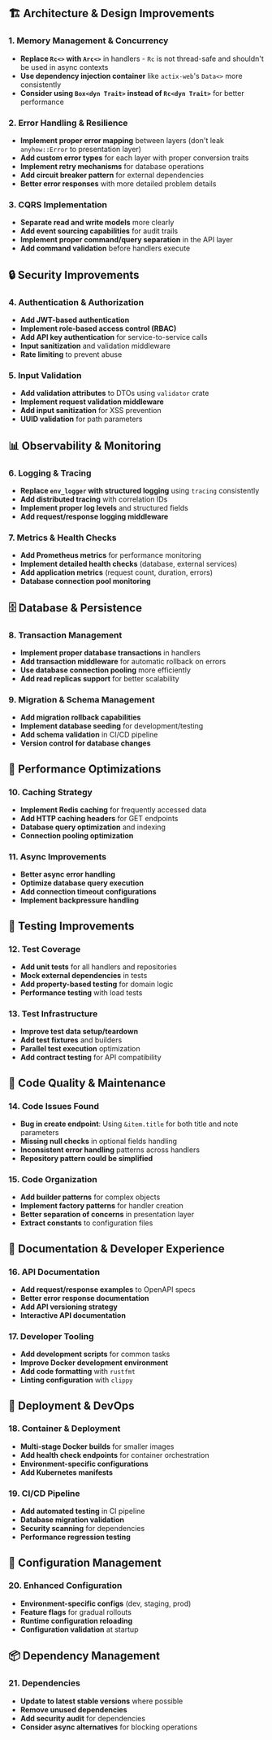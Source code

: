 ﻿## 🏗️ **Architecture & Design Improvements**

### 1. **Memory Management & Concurrency**
- **Replace `Rc<>` with `Arc<>`** in handlers - `Rc` is not thread-safe and shouldn't be used in async contexts
- **Use dependency injection container** like `actix-web`'s `Data<>` more consistently
- **Consider using `Box<dyn Trait>` instead of `Rc<dyn Trait>`** for better performance

### 2. **Error Handling & Resilience**
- **Implement proper error mapping** between layers (don't leak `anyhow::Error` to presentation layer)
- **Add custom error types** for each layer with proper conversion traits
- **Implement retry mechanisms** for database operations
- **Add circuit breaker pattern** for external dependencies
- **Better error responses** with more detailed problem details

### 3. **CQRS Implementation**
- **Separate read and write models** more clearly
- **Add event sourcing capabilities** for audit trails
- **Implement proper command/query separation** in the API layer
- **Add command validation** before handlers execute

## 🔒 **Security Improvements**

### 4. **Authentication & Authorization**
- **Add JWT-based authentication**
- **Implement role-based access control (RBAC)**
- **Add API key authentication** for service-to-service calls
- **Input sanitization** and validation middleware
- **Rate limiting** to prevent abuse

### 5. **Input Validation**
- **Add validation attributes** to DTOs using `validator` crate
- **Implement request validation middleware**
- **Add input sanitization** for XSS prevention
- **UUID validation** for path parameters

## 📊 **Observability & Monitoring**

### 6. **Logging & Tracing**
- **Replace `env_logger` with structured logging** using `tracing` consistently
- **Add distributed tracing** with correlation IDs
- **Implement proper log levels** and structured fields
- **Add request/response logging middleware**

### 7. **Metrics & Health Checks**
- **Add Prometheus metrics** for performance monitoring
- **Implement detailed health checks** (database, external services)
- **Add application metrics** (request count, duration, errors)
- **Database connection pool monitoring**

## 🗄️ **Database & Persistence**

### 8. **Transaction Management**
- **Implement proper database transactions** in handlers
- **Add transaction middleware** for automatic rollback on errors
- **Use database connection pooling** more efficiently
- **Add read replicas support** for better scalability

### 9. **Migration & Schema Management**
- **Add migration rollback capabilities**
- **Implement database seeding** for development/testing
- **Add schema validation** in CI/CD pipeline
- **Version control for database changes**

## 🚀 **Performance Optimizations**

### 10. **Caching Strategy**
- **Implement Redis caching** for frequently accessed data
- **Add HTTP caching headers** for GET endpoints
- **Database query optimization** and indexing
- **Connection pooling optimization**

### 11. **Async Improvements**
- **Better async error handling**
- **Optimize database query execution**
- **Add connection timeout configurations**
- **Implement backpressure handling**

## 🧪 **Testing Improvements**

### 12. **Test Coverage**
- **Add unit tests** for all handlers and repositories
- **Mock external dependencies** in tests
- **Add property-based testing** for domain logic
- **Performance testing** with load tests

### 13. **Test Infrastructure**
- **Improve test data setup/teardown**
- **Add test fixtures** and builders
- **Parallel test execution** optimization
- **Add contract testing** for API compatibility

## 🔧 **Code Quality & Maintenance**

### 14. **Code Issues Found**
- **Bug in create endpoint**: Using `&item.title` for both title and note parameters
- **Missing null checks** in optional fields handling
- **Inconsistent error handling** patterns across handlers
- **Repository pattern could be simplified**

### 15. **Code Organization**
- **Add builder patterns** for complex objects
- **Implement factory patterns** for handler creation
- **Better separation of concerns** in presentation layer
- **Extract constants** to configuration files

## 📝 **Documentation & Developer Experience**

### 16. **API Documentation**
- **Add request/response examples** to OpenAPI specs
- **Better error response documentation**
- **Add API versioning strategy**
- **Interactive API documentation**

### 17. **Developer Tooling**
- **Add development scripts** for common tasks
- **Improve Docker development environment**
- **Add code formatting** with `rustfmt`
- **Linting configuration** with `clippy`

## 🚀 **Deployment & DevOps**

### 18. **Container & Deployment**
- **Multi-stage Docker builds** for smaller images
- **Add health check endpoints** for container orchestration
- **Environment-specific configurations**
- **Add Kubernetes manifests**

### 19. **CI/CD Pipeline**
- **Add automated testing** in CI pipeline
- **Database migration validation**
- **Security scanning** for dependencies
- **Performance regression testing**

## 🔧 **Configuration Management**

### 20. **Enhanced Configuration**
- **Environment-specific configs** (dev, staging, prod)
- **Feature flags** for gradual rollouts
- **Runtime configuration reloading**
- **Configuration validation** at startup

## 📦 **Dependency Management**

### 21. **Dependencies**
- **Update to latest stable versions** where possible
- **Remove unused dependencies**
- **Add security audit** for dependencies
- **Consider async alternatives** for blocking operations
